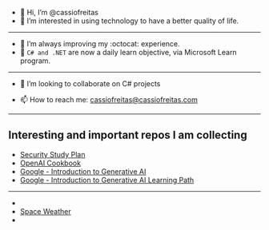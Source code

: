 - 👋 Hi, I’m @cassiofreitas
- 👀 I’m interested in using technology to have a better quality of life.
- ---
- 🌱 I’m always improving my :octocat: experience.
- 🌱 `C# and .NET` are now a daily learn objective, via Microsoft Learn program.
- ---
- 💞️ I’m looking to collaborate on C# projects

- 📫 How to reach me: cassiofreitas@cassiofreitas.com

- ---
Interesting and important repos I am collecting
- 
 - [Security Study Plan](https://github.com/jassics/security-study-plan)
 - [OpenAI Cookbook](https://github.com/openai/openai-cookbook?utm_source=tldrnewsletter)
 - [Google - Introduction to Generative AI](https://www.cloudskillsboost.google/course_templates/536?utm_source=cgc&utm_medium=blog&utm_campaign=learngenai)
 - [Google - Introduction to Generative AI Learning Path](https://www.cloudskillsboost.google/paths/118?utm_source=cgc&utm_medium=blog&utm_campaign=learngenai)
- ---
-
 - [Space Weather](https://solarham.com/)
 - 
<!---
cassiofreitas/cassiofreitas is a ✨ special ✨ repository because its `README.md` (this file) appears on your GitHub profile.
You can click the Preview link to take a look at your changes.
--->

